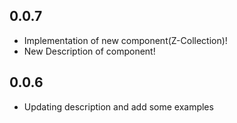 ## 0.0.7

* Implementation of new component(Z-Collection)!
* New Description of component!

## 0.0.6

* Updating description and add some examples
